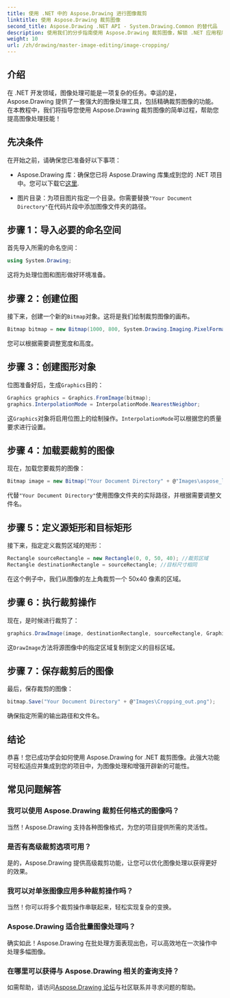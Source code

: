 ```yaml
---
title: 使用 .NET 中的 Aspose.Drawing 进行图像裁剪
linktitle: 使用 Aspose.Drawing 裁剪图像
second_title: Aspose.Drawing .NET API - System.Drawing.Common 的替代品
description: 使用我们的分步指南使用 Aspose.Drawing 裁剪图像，解锁 .NET 应用程序中图像处理的功能。本教程涵盖了您需要了解的所有内容，从创建位图到保存最终裁剪的图像。
weight: 10
url: /zh/drawing/master-image-editing/image-cropping/
---
```

## 介绍

在 .NET 开发领域，图像处理可能是一项复杂的任务。幸运的是，Aspose.Drawing 提供了一套强大的图像处理工具，包括精确裁剪图像的功能。在本教程中，我们将指导您使用 Aspose.Drawing 裁剪图像的简单过程，帮助您提高图像处理技能！

## 先决条件

在开始之前，请确保您已准备好以下事项：

- Aspose.Drawing 库：确保您已将 Aspose.Drawing 库集成到您的 .NET 项目中。您可以下载它[这里](https://releases.aspose.com/drawing/net/).
  
- 图片目录：为项目图片指定一个目录。你需要替换`"Your Document Directory"`在代码片段中添加图像文件夹的路径。

## 步骤 1：导入必要的命名空间

首先导入所需的命名空间：

```csharp
using System.Drawing;
```

这将为处理位图和图形做好环境准备。

## 步骤 2：创建位图

接下来，创建一个新的`Bitmap`对象。这将是我们绘制裁剪图像的画布。

```csharp
Bitmap bitmap = new Bitmap(1000, 800, System.Drawing.Imaging.PixelFormat.Format32bppPArgb);
```

您可以根据需要调整宽度和高度。

## 步骤 3：创建图形对象

位图准备好后，生成`Graphics`目的：

```csharp
Graphics graphics = Graphics.FromImage(bitmap);
graphics.InterpolationMode = InterpolationMode.NearestNeighbor;
```

这`Graphics`对象将启用位图上的绘制操作。`InterpolationMode`可以根据您的质量要求进行设置。

## 步骤 4：加载要裁剪的图像

现在，加载您要裁剪的图像：

```csharp
Bitmap image = new Bitmap("Your Document Directory" + @"Images\aspose_logo.png");
```

代替`"Your Document Directory"`使用图像文件夹的实际路径，并根据需要调整文件名。

## 步骤 5：定义源矩形和目标矩形

接下来，指定定义裁剪区域的矩形：

```csharp
Rectangle sourceRectangle = new Rectangle(0, 0, 50, 40); //裁剪区域
Rectangle destinationRectangle = sourceRectangle; //目标尺寸相同
```

在这个例子中，我们从图像的左上角裁剪一个 50x40 像素的区域。

## 步骤 6：执行裁剪操作

现在，是时候进行裁剪了：

```csharp
graphics.DrawImage(image, destinationRectangle, sourceRectangle, GraphicsUnit.Pixel);
```

这`DrawImage`方法将源图像中的指定区域复制到定义的目标区域。

## 步骤 7：保存裁剪后的图像

最后，保存裁剪的图像：

```csharp
bitmap.Save("Your Document Directory" + @"Images\Cropping_out.png");
```

确保指定所需的输出路径和文件名。

## 结论

恭喜！您已成功学会如何使用 Aspose.Drawing for .NET 裁剪图像。此强大功能可轻松适应并集成到您的项目中，为图像处理和增强开辟新的可能性。

## 常见问题解答

### 我可以使用 Aspose.Drawing 裁剪任何格式的图像吗？

当然！Aspose.Drawing 支持各种图像格式，为您的项目提供所需的灵活性。

### 是否有高级裁剪选项可用？

是的，Aspose.Drawing 提供高级裁剪功能，让您可以优化图像处理以获得更好的效果。

### 我可以对单张图像应用多种裁剪操作吗？

当然！你可以将多个裁剪操作串联起来，轻松实现复杂的变换。

### Aspose.Drawing 适合批量图像处理吗？

确实如此！Aspose.Drawing 在批处理方面表现出色，可以高效地在一次操作中处理多幅图像。

### 在哪里可以获得与 Aspose.Drawing 相关的查询支持？

如需帮助，请访问[Aspose.Drawing 论坛](https://forum.aspose.com/c/diagram/17)与社区联系并寻求问题的帮助。